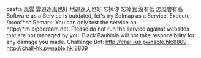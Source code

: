 ozetta
風雲
雲追逐風也好 地追逐天也好
忘掉你 忘掉我
沒有低 怎麼會有高
Software as a Service is outdated, let's try Sqlmap as a Service.
Execute /proof*.sh
Remark:
You can only test the service on http://*.m.pipedream.net.
Please do not run the service against websites that are not managed by you. Black Bauhinia will not take responsibility for any damage you made.
Challenge Bot: http://chall-us.pwnable.hk:8809 , http://chall-hk.pwnable.hk:8809

